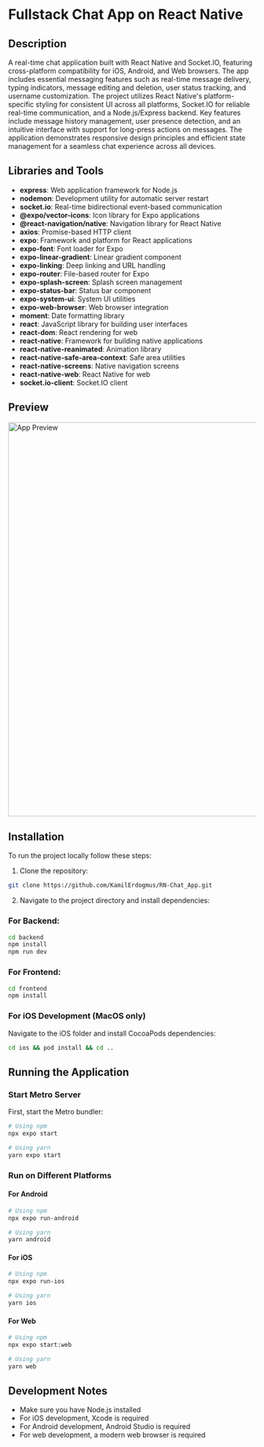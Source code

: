 # Fullstack Chat App on React Native

## Description

A real-time chat application built with React Native and Socket.IO, featuring cross-platform compatibility for iOS, Android, and Web browsers. The app includes essential messaging features such as real-time message delivery, typing indicators, message editing and deletion, user status tracking, and username customization. The project utilizes React Native's platform-specific styling for consistent UI across all platforms, Socket.IO for reliable real-time communication, and a Node.js/Express backend. Key features include message history management, user presence detection, and an intuitive interface with support for long-press actions on messages. The application demonstrates responsive design principles and efficient state management for a seamless chat experience across all devices.

## Libraries and Tools

- **express**: Web application framework for Node.js
- **nodemon**: Development utility for automatic server restart
- **socket.io**: Real-time bidirectional event-based communication
- **@expo/vector-icons**: Icon library for Expo applications
- **@react-navigation/native**: Navigation library for React Native
- **axios**: Promise-based HTTP client
- **expo**: Framework and platform for React applications
- **expo-font**: Font loader for Expo
- **expo-linear-gradient**: Linear gradient component
- **expo-linking**: Deep linking and URL handling
- **expo-router**: File-based router for Expo
- **expo-splash-screen**: Splash screen management
- **expo-status-bar**: Status bar component
- **expo-system-ui**: System UI utilities
- **expo-web-browser**: Web browser integration
- **moment**: Date formatting library
- **react**: JavaScript library for building user interfaces
- **react-dom**: React rendering for web
- **react-native**: Framework for building native applications
- **react-native-reanimated**: Animation library
- **react-native-safe-area-context**: Safe area utilities
- **react-native-screens**: Native navigation screens
- **react-native-web**: React Native for web
- **socket.io-client**: Socket.IO client

## Preview

<img src="src/assets/" height="800" alt="App Preview" />

## Installation

To run the project locally follow these steps:

1. Clone the repository:

```bash
git clone https://github.com/KamilErdogmus/RN-Chat_App.git
```

2. Navigate to the project directory and install dependencies:

### For Backend:

```bash
cd backend
npm install
npm run dev
```

### For Frontend:

```bash
cd frontend
npm install
```

### For iOS Development (MacOS only)

Navigate to the iOS folder and install CocoaPods dependencies:

```bash
cd ios && pod install && cd ..
```

## Running the Application

### Start Metro Server

First, start the Metro bundler:

```bash
# Using npm
npx expo start

# Using yarn
yarn expo start
```

### Run on Different Platforms

#### For Android

```bash
# Using npm
npx expo run-android

# Using yarn
yarn android
```

#### For iOS

```bash
# Using npm
npx expo run-ios

# Using yarn
yarn ios
```

#### For Web

```bash
# Using npm
npx expo start:web

# Using yarn
yarn web
```

## Development Notes

- Make sure you have Node.js installed
- For iOS development, Xcode is required
- For Android development, Android Studio is required
- For web development, a modern web browser is required
